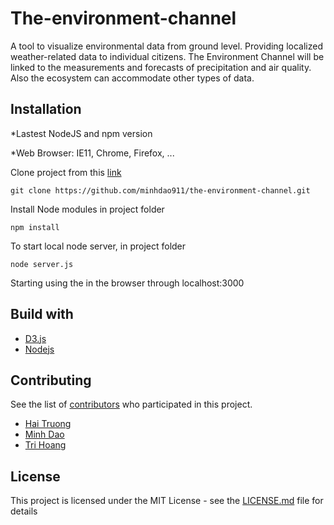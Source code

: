 # The-environment-channel
A tool to visualize environmental data from ground level. Providing localized weather-related data to individual citizens. The Environment Channel will be linked to the measurements and forecasts of precipitation and air quality. Also the ecosystem can accommodate other types of data.

## Installation
*Lastest NodeJS and npm version  

*Web Browser: IE11, Chrome, Firefox, ...  

Clone project from this [link](https://github.com/minhdao911/the-environment-channel.git)

`git clone https://github.com/minhdao911/the-environment-channel.git`  

Install Node modules in project folder  

`npm install`  

To start local node server, in project folder  

`node server.js`  

Starting using the in the browser through localhost:3000
  

## Build with
* [D3.js](https://d3js.org/) 
* [Nodejs](https://nodejs.org/en/) 

## Contributing 
See the list of [contributors](https://github.com/minhdao911/the-environment-channel/graphs/contributors) who participated in this project.  
* [Hai Truong](https://github.com/ximbong91023)
* [Minh Dao](https://github.com/minhdao911)
* [Tri Hoang](https://github.com/tripheo0412)

## License
This project is licensed under the MIT License - see the [LICENSE.md](LICENSE.md) file for details
